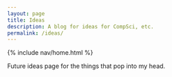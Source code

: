 ```yaml
---
layout: page
title: Ideas
description: A blog for ideas for CompSci, etc.
permalink: /ideas/
---
```


{% include nav/home.html %}

Future ideas page for the things that pop into my head. 